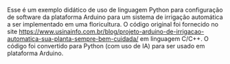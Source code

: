 Esse é um exemplo didático de uso de linguagem Python para configuração de software da plataforma Arduino para um sistema de irrigação automática a ser implementado em uma floricultura.
O código original foi fornecido no site https://www.usinainfo.com.br/blog/projeto-arduino-de-irrigacao-automatica-sua-planta-sempre-bem-cuidada/ em linguagem C/C++.
O código foi convertido para Python (com uso de IA) para ser usado em plataforma Arduino.
